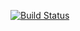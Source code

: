 [![Build Status](https://snap-ci.com/BlackRiverPoets/app/branch/master/build_image)](https://snap-ci.com/BlackRiverPoets/app/branch/master)
